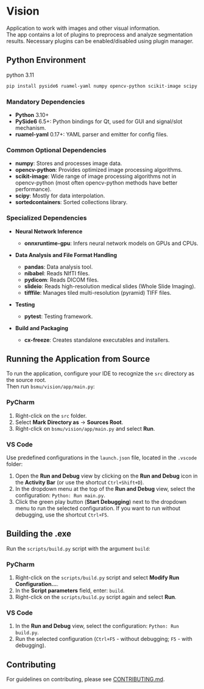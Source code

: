 # Vision

Application to work with images and other visual information.  
The app contains a lot of plugins to preprocess and analyze segmentation results.
Necessary plugins can be enabled/disabled using plugin manager.

## Python Environment

python 3.11
```bash
pip install pyside6 ruamel-yaml numpy opencv-python scikit-image scipy sortedcontainers onnxruntime-gpu pandas nibabel pydicom slideio tifffile pytest cx-freeze
```

### Mandatory Dependencies

- **Python** 3.10+
- **PySide6** 6.5+: Python bindings for Qt, used for GUI and signal/slot mechanism.
- **ruamel-yaml** 0.17+: YAML parser and emitter for config files.

### Common Optional Dependencies

- **numpy**: Stores and processes image data.
- **opencv-python**: Provides optimized image processing algorithms.
- **scikit-image**: Wide range of image processing algorithms not in opencv-python (most often opencv-python methods have better performance).
- **scipy**: Mostly for data interpolation.
- **sortedcontainers**: Sorted collections library.

### Specialized Dependencies

- **Neural Network Inference**
  - **onnxruntime-gpu**: Infers neural network models on GPUs and CPUs.

- **Data Analysis and File Format Handling**
  - **pandas**: Data analysis tool.
  - **nibabel**: Reads NIfTI files.
  - **pydicom**: Reads DICOM files.
  - **slideio**: Reads high-resolution medical slides (Whole Slide Imaging).
  - **tifffile**: Manages tiled multi-resolution (pyramid) TIFF files.

- **Testing**
  - **pytest**: Testing framework.

- **Build and Packaging**
  - **cx-freeze**: Creates standalone executables and installers.

## Running the Application from Source

To run the application, configure your IDE to recognize the `src` directory as the source root.  
Then run `bsmu/vision/app/main.py`:

### PyCharm

1. Right-click on the `src` folder.
2. Select **Mark Directory as** -> **Sources Root**.
3. Right-click on `bsmu/vision/app/main.py` and select **Run**.

### VS Code

Use predefined configurations in the `launch.json` file, located in the `.vscode` folder:
1. Open the **Run and Debug** view by clicking on the **Run and Debug** icon in the **Activity Bar**
(or use the shortcut `Ctrl+Shift+D`).
2. In the dropdown menu at the top of the **Run and Debug** view, select the configuration: `Python: Run main.py`.
3. Click the green play button (**Start Debugging**) next to the dropdown menu to run the selected configuration.
If you want to run without debugging, use the shortcut `Ctrl+F5`.

## Building the .exe

Run the `scripts/build.py` script with the argument `build`:

### PyCharm

1. Right-click on the `scripts/build.py` script and select **Modify Run Configuration...**.
2. In the **Script parameters** field, enter: `build`.
3. Right-click on the `scripts/build.py` script again and select **Run**.

### VS Code

1. In the **Run and Debug** view, select the configuration: `Python: Run build.py`.
2. Run the selected configuration (`Ctrl+F5` - without debugging; `F5` - with debugging).

## Contributing

For guidelines on contributing, please see [CONTRIBUTING.md](CONTRIBUTING.md).
